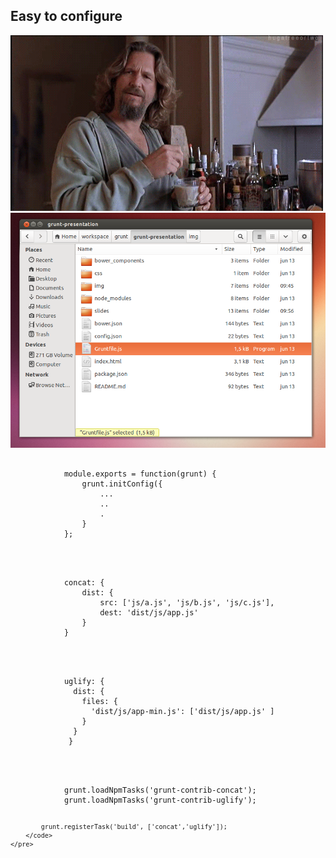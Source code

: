 <section>
	<h2>Easy to configure</h2>
    <img src="img/dude_2.gif">
</section>
<section>
	<img src="img/gruntfile.png"/>
</section>

<section>
	<pre>
		<code data-trim contenteditable >
			module.exports = function(grunt) {
 				grunt.initConfig({
 					...
 					..
 					.
 				}
 			}; 
		</code>
	</pre>
</section>
<section>
	<pre>
		<code data-trim contenteditable >
			concat: {
				dist: {
				    src: ['js/a.js', 'js/b.js', 'js/c.js'],
				    dest: 'dist/js/app.js'
			 	}
			}
		</code>
	</pre>
</section>
<section>
	<pre>
		<code data-trim contenteditable >
			uglify: {
			  dist: {
			    files: {
			      'dist/js/app-min.js': ['dist/js/app.js' ]
			    }
			  }
			 }
		</code>
	</pre>
</section>
<section>
	<pre>
		<code  contenteditable >
			grunt.loadNpmTasks('grunt-contrib-concat');
			grunt.loadNpmTasks('grunt-contrib-uglify');

			grunt.registerTask('build', ['concat','uglify']);
		</code>
	</pre>
</section>
